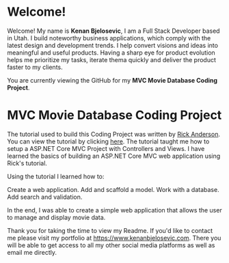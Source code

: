 # Welcome!

Welcome! My name is **Kenan Bjelosevic**, I am a Full Stack Developer based in Utah. I build noteworthy business applications, which comply with the latest design and development trends. I help convert visions and ideas into meaningful and useful products. Having a sharp eye for product evolution helps me prioritize my tasks, iterate thema quickly and deliver the product faster to my clients.

You are currently viewing the GitHub for my **MVC Movie Database Coding Project**. 

# MVC Movie Database Coding Project
The tutorial used to build this Coding Project was written by [Rick Anderson](https://twitter.com/RickAndMSFT). You can view the tutorial by clicking [here](https://docs.microsoft.com/en-us/aspnet/core/tutorials/first-mvc-app/start-mvc?view=aspnetcore-3.1&tabs=visual-studio). The tutorial taught me how to setup a ASP.NET Core MVC Project with Controllers and Views. I have learned the basics of building an ASP.NET Core MVC web application using Rick's tutorial. 

Using the tutorial I learned how to:

Create a web application.
Add and scaffold a model.
Work with a database.
Add search and validation. 

In the end, I was able to create a simple web application that allows the user to manage and display movie data.

Thank you for taking the time to view my Readme. If you'd like to contact me please visit my portfolio at https://www.kenanbjelosevic.com. There you will be able to get access to all my other social media platforms as well as email me directly.
